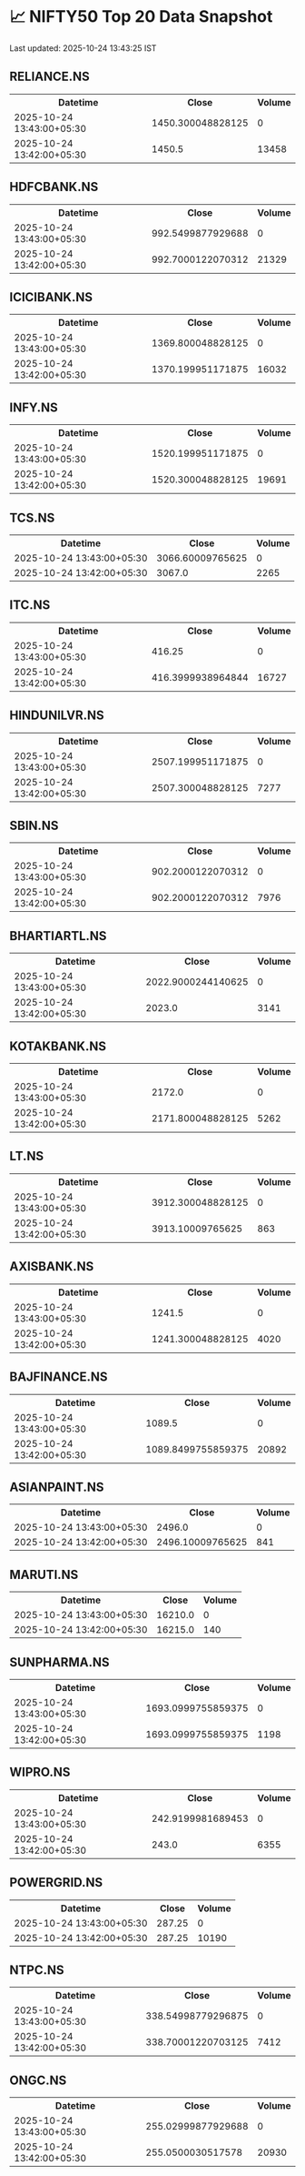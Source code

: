 # 📈 NIFTY50 Top 20 Data Snapshot

Last updated: 2025-10-24 13:43:25 IST

## RELIANCE.NS

<table>
  <tr><th>Datetime</th><th>Close</th><th>Volume</th></tr>
  <tr><td>2025-10-24 13:43:00+05:30</td><td>1450.300048828125</td><td>0</td></tr>
  <tr><td>2025-10-24 13:42:00+05:30</td><td>1450.5</td><td>13458</td></tr>
</table>

## HDFCBANK.NS

<table>
  <tr><th>Datetime</th><th>Close</th><th>Volume</th></tr>
  <tr><td>2025-10-24 13:43:00+05:30</td><td>992.5499877929688</td><td>0</td></tr>
  <tr><td>2025-10-24 13:42:00+05:30</td><td>992.7000122070312</td><td>21329</td></tr>
</table>

## ICICIBANK.NS

<table>
  <tr><th>Datetime</th><th>Close</th><th>Volume</th></tr>
  <tr><td>2025-10-24 13:43:00+05:30</td><td>1369.800048828125</td><td>0</td></tr>
  <tr><td>2025-10-24 13:42:00+05:30</td><td>1370.199951171875</td><td>16032</td></tr>
</table>

## INFY.NS

<table>
  <tr><th>Datetime</th><th>Close</th><th>Volume</th></tr>
  <tr><td>2025-10-24 13:43:00+05:30</td><td>1520.199951171875</td><td>0</td></tr>
  <tr><td>2025-10-24 13:42:00+05:30</td><td>1520.300048828125</td><td>19691</td></tr>
</table>

## TCS.NS

<table>
  <tr><th>Datetime</th><th>Close</th><th>Volume</th></tr>
  <tr><td>2025-10-24 13:43:00+05:30</td><td>3066.60009765625</td><td>0</td></tr>
  <tr><td>2025-10-24 13:42:00+05:30</td><td>3067.0</td><td>2265</td></tr>
</table>

## ITC.NS

<table>
  <tr><th>Datetime</th><th>Close</th><th>Volume</th></tr>
  <tr><td>2025-10-24 13:43:00+05:30</td><td>416.25</td><td>0</td></tr>
  <tr><td>2025-10-24 13:42:00+05:30</td><td>416.3999938964844</td><td>16727</td></tr>
</table>

## HINDUNILVR.NS

<table>
  <tr><th>Datetime</th><th>Close</th><th>Volume</th></tr>
  <tr><td>2025-10-24 13:43:00+05:30</td><td>2507.199951171875</td><td>0</td></tr>
  <tr><td>2025-10-24 13:42:00+05:30</td><td>2507.300048828125</td><td>7277</td></tr>
</table>

## SBIN.NS

<table>
  <tr><th>Datetime</th><th>Close</th><th>Volume</th></tr>
  <tr><td>2025-10-24 13:43:00+05:30</td><td>902.2000122070312</td><td>0</td></tr>
  <tr><td>2025-10-24 13:42:00+05:30</td><td>902.2000122070312</td><td>7976</td></tr>
</table>

## BHARTIARTL.NS

<table>
  <tr><th>Datetime</th><th>Close</th><th>Volume</th></tr>
  <tr><td>2025-10-24 13:43:00+05:30</td><td>2022.9000244140625</td><td>0</td></tr>
  <tr><td>2025-10-24 13:42:00+05:30</td><td>2023.0</td><td>3141</td></tr>
</table>

## KOTAKBANK.NS

<table>
  <tr><th>Datetime</th><th>Close</th><th>Volume</th></tr>
  <tr><td>2025-10-24 13:43:00+05:30</td><td>2172.0</td><td>0</td></tr>
  <tr><td>2025-10-24 13:42:00+05:30</td><td>2171.800048828125</td><td>5262</td></tr>
</table>

## LT.NS

<table>
  <tr><th>Datetime</th><th>Close</th><th>Volume</th></tr>
  <tr><td>2025-10-24 13:43:00+05:30</td><td>3912.300048828125</td><td>0</td></tr>
  <tr><td>2025-10-24 13:42:00+05:30</td><td>3913.10009765625</td><td>863</td></tr>
</table>

## AXISBANK.NS

<table>
  <tr><th>Datetime</th><th>Close</th><th>Volume</th></tr>
  <tr><td>2025-10-24 13:43:00+05:30</td><td>1241.5</td><td>0</td></tr>
  <tr><td>2025-10-24 13:42:00+05:30</td><td>1241.300048828125</td><td>4020</td></tr>
</table>

## BAJFINANCE.NS

<table>
  <tr><th>Datetime</th><th>Close</th><th>Volume</th></tr>
  <tr><td>2025-10-24 13:43:00+05:30</td><td>1089.5</td><td>0</td></tr>
  <tr><td>2025-10-24 13:42:00+05:30</td><td>1089.8499755859375</td><td>20892</td></tr>
</table>

## ASIANPAINT.NS

<table>
  <tr><th>Datetime</th><th>Close</th><th>Volume</th></tr>
  <tr><td>2025-10-24 13:43:00+05:30</td><td>2496.0</td><td>0</td></tr>
  <tr><td>2025-10-24 13:42:00+05:30</td><td>2496.10009765625</td><td>841</td></tr>
</table>

## MARUTI.NS

<table>
  <tr><th>Datetime</th><th>Close</th><th>Volume</th></tr>
  <tr><td>2025-10-24 13:43:00+05:30</td><td>16210.0</td><td>0</td></tr>
  <tr><td>2025-10-24 13:42:00+05:30</td><td>16215.0</td><td>140</td></tr>
</table>

## SUNPHARMA.NS

<table>
  <tr><th>Datetime</th><th>Close</th><th>Volume</th></tr>
  <tr><td>2025-10-24 13:43:00+05:30</td><td>1693.0999755859375</td><td>0</td></tr>
  <tr><td>2025-10-24 13:42:00+05:30</td><td>1693.0999755859375</td><td>1198</td></tr>
</table>

## WIPRO.NS

<table>
  <tr><th>Datetime</th><th>Close</th><th>Volume</th></tr>
  <tr><td>2025-10-24 13:43:00+05:30</td><td>242.9199981689453</td><td>0</td></tr>
  <tr><td>2025-10-24 13:42:00+05:30</td><td>243.0</td><td>6355</td></tr>
</table>

## POWERGRID.NS

<table>
  <tr><th>Datetime</th><th>Close</th><th>Volume</th></tr>
  <tr><td>2025-10-24 13:43:00+05:30</td><td>287.25</td><td>0</td></tr>
  <tr><td>2025-10-24 13:42:00+05:30</td><td>287.25</td><td>10190</td></tr>
</table>

## NTPC.NS

<table>
  <tr><th>Datetime</th><th>Close</th><th>Volume</th></tr>
  <tr><td>2025-10-24 13:43:00+05:30</td><td>338.54998779296875</td><td>0</td></tr>
  <tr><td>2025-10-24 13:42:00+05:30</td><td>338.70001220703125</td><td>7412</td></tr>
</table>

## ONGC.NS

<table>
  <tr><th>Datetime</th><th>Close</th><th>Volume</th></tr>
  <tr><td>2025-10-24 13:43:00+05:30</td><td>255.02999877929688</td><td>0</td></tr>
  <tr><td>2025-10-24 13:42:00+05:30</td><td>255.0500030517578</td><td>20930</td></tr>
</table>

